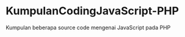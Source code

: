 KumpulanCodingJavaScript-PHP
============================

Kumpulan beberapa source code mengenai JavaScript pada PHP
